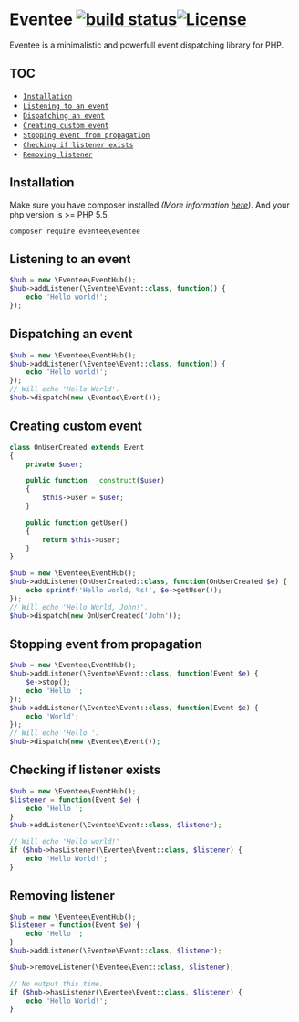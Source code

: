 # Eventee [![build status](https://travis-ci.org/dkraczkowski/eventee.svg?branch=master)](https://travis-ci.org/dkraczkowski/eventee)[![License](https://poser.pugx.org/eventee/eventee/license.svg)](https://packagist.org/packages/eventee/eventee)

Eventee is a minimalistic and powerfull event dispatching library for PHP.

## TOC

- [`Installation`](#installation)
- [`Listening to an event`](#listening-to-an-event)
- [`Dispatching an event`](#dispatching-an-event)
- [`Creating custom event`](#creating-custom-event)
- [`Stopping event from propagation`](#stopping-event-from-propagation)
- [`Checking if listener exists`](#checking-if-listener-exists)
- [`Removing listener`](#removing-listener)


## Installation

Make sure you have composer installed _(More information [here](https://getcomposer.org/doc/00-intro.md#installation-linux-unix-osx))_. And your php version is >= PHP 5.5.

```
composer require eventee\eventee
```


## Listening to an event

```php
$hub = new \Eventee\EventHub();
$hub->addListener(\Eventee\Event::class, function() {
    echo 'Hello world!';
});
```

## Dispatching an event
```php
$hub = new \Eventee\EventHub();
$hub->addListener(\Eventee\Event::class, function() {
    echo 'Hello world!';
});
// Will echo 'Hello World'.
$hub->dispatch(new \Eventee\Event());
```

## Creating custom event
```php
class OnUserCreated extends Event
{
    private $user;

    public function __construct($user)
    {
        $this->user = $user;
    }

    public function getUser()
    {
        return $this->user;
    }
}

$hub = new \Eventee\EventHub();
$hub->addListener(OnUserCreated::class, function(OnUserCreated $e) {
    echo sprintf('Hello world, %s!', $e->getUser());
});
// Will echo 'Hello World, John!'.
$hub->dispatch(new OnUserCreated('John'));
```

## Stopping event from propagation

```php
$hub = new \Eventee\EventHub();
$hub->addListener(\Eventee\Event::class, function(Event $e) {
    $e->stop();
    echo 'Hello ';
});
$hub->addListener(\Eventee\Event::class, function(Event $e) {
    echo 'World';
});
// Will echo 'Hello '.
$hub->dispatch(new \Eventee\Event());
```

## Checking if listener exists

```php
$hub = new \Eventee\EventHub();
$listener = function(Event $e) {
    echo 'Hello ';
}
$hub->addListener(\Eventee\Event::class, $listener);

// Will echo 'Hello world!'
if ($hub->hasListener(\Eventee\Event::class, $listener) {
    echo 'Hello World!';
}
```

## Removing listener

```php
$hub = new \Eventee\EventHub();
$listener = function(Event $e) {
    echo 'Hello ';
}
$hub->addListener(\Eventee\Event::class, $listener);

$hub->removeListener(\Eventee\Event::class, $listener);

// No output this time.
if ($hub->hasListener(\Eventee\Event::class, $listener) {
    echo 'Hello World!';
}
```


